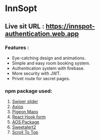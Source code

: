 # InnSopt

## Live sit URL : https://innspot-authentication.web.app

### Features :

* Eye-catching design and animations.
* Simple and easy room booking system.
* Authentication system with firebase.
* More security with JWT.
* Privet route for secret pages.

###  npm package used:

1. [Swiper slider](https://swiperjs.com/)
2. [Axios](https://axios-http.com/docs/intro)
3. [Pigeon Maps](https://pigeon-maps.js.org/)
4. [React Hook form](https://react-hook-form.com/)
5. [AOS Package](https://www.npmjs.com/package/aos)
6. [Sweetalert2](https://sweetalert2.github.io/#download)
7. [Scroll To Top](https://www.npmjs.com/package/react-scroll-to-top)